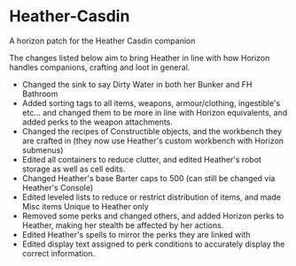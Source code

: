 # Heather-Casdin
A horizon patch for the Heather Casdin companion

The changes listed below aim to bring Heather in line with how Horizon handles companions, crafting and loot in general.

* Changed the sink to say Dirty Water in both her Bunker and FH Bathroom
* Added sorting tags to all items, weapons, armour/clothing, ingestible's etc... and changed them to be more in line with Horizon equivalents, and added perks to the weapon attachments.
* Changed the recipes of Constructible objects, and the workbench they are crafted in (they now use Heather's custom workbench with Horizon submenus)
* Edited all containers to reduce clutter, and edited Heather's robot storage as well as cell edits.
* Changed Heather's base Barter caps to 500 (can still be changed via Heather's Console)
* Edited leveled lists to reduce or restrict distribution of items, and made Misc items Unique to Heather only
* Removed some perks and changed others, and added Horizon perks to Heather, making her stealth be affected by her actions.
* Edited Heather's spells to mirror the perks they are linked with
* Edited display text assigned to perk conditions to accurately display the correct information.
